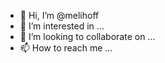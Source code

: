 - 👋 Hi, I’m @melihoff
- 👀 I’m interested in ...
- 💞️ I’m looking to collaborate on ...
- 📫 How to reach me ...

<!---
melihoff/melihoff is a ✨ special ✨ repository because its `README.md` (this file) appears on your GitHub profile.
You can click the Preview link to take a look at your changes.
--->

